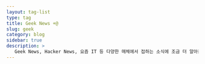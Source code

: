 ```yaml
---
layout: tag-list
type: tag
title: Geek News +@
slug: geek
category: blog
sidebar: true
description: >
   Geek News, Hacker News, 요즘 IT 등 다양한 매체에서 접하는 소식에 조금 더 알아봅니다.
---
```

